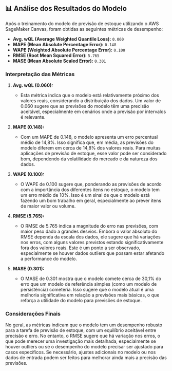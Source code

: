 ## 📊 Análise dos Resultados do Modelo

Após o treinamento do modelo de previsão de estoque utilizando o AWS SageMaker Canvas, foram obtidas as seguintes métricas de desempenho:

- **Avg. wQL (Average Weighted Quantile Loss):** `0.060`
- **MAPE (Mean Absolute Percentage Error):** `0.148`
- **WAPE (Weighted Absolute Percentage Error):** `0.100`
- **RMSE (Root Mean Squared Error):** `5.765`
- **MASE (Mean Absolute Scaled Error):** `0.301`

### Interpretação das Métricas

1. **Avg. wQL (0.060):**
   - Esta métrica indica que o modelo está relativamente próximo dos valores reais, considerando a distribuição dos dados. Um valor de 0.060 sugere que as previsões do modelo têm uma precisão aceitável, especialmente em cenários onde a previsão por intervalos é relevante.

2. **MAPE (0.148):**
   - Com um MAPE de 0.148, o modelo apresenta um erro percentual médio de 14,8%. Isso significa que, em média, as previsões do modelo diferem em cerca de 14,8% dos valores reais. Para muitas aplicações de previsão de estoque, esse valor pode ser considerado bom, dependendo da volatilidade do mercado e da natureza dos dados.

3. **WAPE (0.100):**
   - O WAPE de 0.100 sugere que, ponderando as previsões de acordo com a importância dos diferentes itens no estoque, o modelo tem um erro médio de 10%. Isso é um sinal de que o modelo está fazendo um bom trabalho em geral, especialmente ao prever itens de maior valor ou volume.

4. **RMSE (5.765):**
   - O RMSE de 5.765 indica a magnitude do erro nas previsões, com maior peso dado a grandes desvios. Embora o valor absoluto do RMSE dependa da escala dos dados, ele sugere que há variações nos erros, com alguns valores previstos estando significativamente fora dos valores reais. Este é um ponto a ser observado, especialmente se houver dados outliers que possam estar afetando a performance do modelo.

5. **MASE (0.301):**
   - O MASE de 0.301 mostra que o modelo comete cerca de 30,1% do erro que um modelo de referência simples (como um modelo de persistência) cometeria. Isso sugere que o modelo atual é uma melhoria significativa em relação a previsões mais básicas, o que reforça a utilidade do modelo para previsões de estoque.

### Considerações Finais

No geral, as métricas indicam que o modelo tem um desempenho robusto para a tarefa de previsão de estoque, com um equilíbrio aceitável entre precisão e erro. No entanto, o RMSE sugere que há variação nos erros, o que pode merecer uma investigação mais detalhada, especialmente se houver outliers ou se o desempenho do modelo precisar ser ajustado para casos específicos. Se necessário, ajustes adicionais no modelo ou nos dados de entrada podem ser feitos para melhorar ainda mais a precisão das previsões.
